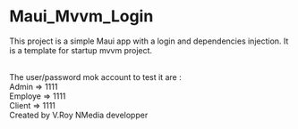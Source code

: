 # Maui_Mvvm_Login
This project is a simple Maui app with a login and dependencies injection.
It is a template for startup mvvm project.<br/><br/>

The user/password mok account to test it are :<br/>
Admin   => 1111
<br/>
Employe => 1111
<br/>
Client  => 1111
<br/>
Created by  V.Roy NMedia developper
